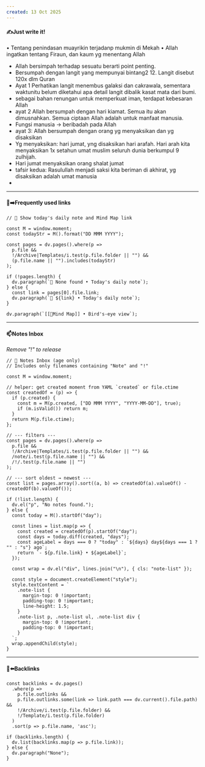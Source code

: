 ```yaml
---
created: 13 Oct 2025
---
```

#### ✍️Just write it!
• Tentang penindasan muayrikin terjadanp mukmin di Mekah
• Allah ingatkan tentang Firaun, dan kaum yg menentang Allah
- Allah bersimpah terhadap sesuatu berarti point penting.
- Bersumpah dengan langit yang mempunyai bintang2 12. Langit disebut 120x dlm Quran
- Ayat 1 Perhatikan langit menembus galaksi dan cakrawala, sementara waktunitu belum diketahui apa detail langit dibalik kasat mata dari bumi.
- sebagai bahan renungan untuk memperkuat iman, terdapat kebesaran Allah
- ayat 2 Allah bersumpah dengan hari kiamat. Semua itu akan dimusnahkan. Semua ciptaan Allah adalah untuk manfaat manusia.
- Fungsi manusia -> beribadah pada Allah
- ayat 3: Allah bersumpah dengan orang yg menyaksikan dan yg disaksikan
- Yg menyaksikan: hari jumat, yng disaksikan hari arafah. Hari arah kita menyaksikan 1x setahun umat muslim seluruh dunia berkumpul 9 zulhijah.
- Hari jumat menyaksikan orang shalat jumat
- tafsir kedua: Rasulullah menjadi saksi kita beriman di akhirat, yg disaksikan adalah umat manusia
- 


___
#### 🔗➡️Frequently used links
~~~dataviewjs
// 📅 Show today's daily note and Mind Map link

const M = window.moment;
const todayStr = M().format("DD MMM YYYY");

const pages = dv.pages().where(p =>
  p.file &&
  !/Archive|Templates/i.test(p.file.folder || "") &&
  (p.file.name || "").includes(todayStr)
);

if (!pages.length) {
  dv.paragraph(`📅 None found • Today's daily note`);
} else {
  const link = pages[0].file.link;
  dv.paragraph(`📅 ${link} • Today's daily note`);
}

dv.paragraph(`[[🧠Mind Map]] • Bird's-eye view`);
~~~
___
#### 📫Notes Inbox 
*Remove "!" to release*
~~~dataviewjs
// 📂 Notes Inbox (age only)
// Includes only filenames containing "Note" and "!"

const M = window.moment;

// helper: get created moment from YAML `created` or file.ctime
const createdOf = (p) => {
  if (p.created) {
    const m = M(p.created, ["DD MMM YYYY", "YYYY-MM-DD"], true);
    if (m.isValid()) return m;
  }
  return M(p.file.ctime);
};

// --- filters ---
const pages = dv.pages().where(p =>
  p.file &&
  !/Archive|Templates/i.test(p.file.folder || "") &&
  /note/i.test(p.file.name || "") &&
  /!/.test(p.file.name || "")
);

// --- sort oldest → newest ---
const list = pages.array().sort((a, b) => createdOf(a).valueOf() - createdOf(b).valueOf());

if (!list.length) {
  dv.el("p", "No notes found.");
} else {
  const today = M().startOf("day");

  const lines = list.map(p => {
    const created = createdOf(p).startOf("day");
    const days = today.diff(created, "days");
    const ageLabel = days === 0 ? "today" : `${days} day${days === 1 ? "" : "s"} ago`;
    return `- ${p.file.link} • ${ageLabel}`;
  });

  const wrap = dv.el("div", lines.join("\n"), { cls: "note-list" });

  const style = document.createElement("style");
  style.textContent = `
    .note-list {
      margin-top: 0 !important;
      padding-top: 0 !important;
      line-height: 1.5;
    }
    .note-list p, .note-list ul, .note-list div {
      margin-top: 0 !important;
      padding-top: 0 !important;
    }
  `;
  wrap.appendChild(style);
}

~~~



___
#### 🔗⬅️Backlinks
~~~dataviewjs
const backlinks = dv.pages()
  .where(p =>
    p.file.outlinks &&
    p.file.outlinks.some(link => link.path === dv.current().file.path) &&
    !/Archive/i.test(p.file.folder) &&
    !/Template/i.test(p.file.folder)
  )
  .sort(p => p.file.name, 'asc');

if (backlinks.length) {
  dv.list(backlinks.map(p => p.file.link));
} else {
  dv.paragraph("None");
}
~~~

